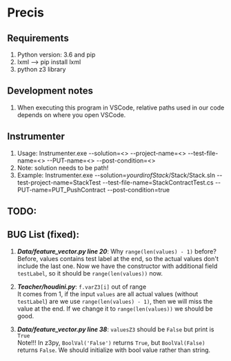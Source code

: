 # Precis

## Requirements
1. Python version: 3.6 and pip
2. lxml --> pip install lxml
3. python z3 library

## Development notes
1. When executing this program in VSCode, relative paths used in our code depends on where you open VSCode.

## Instrumenter
1. Usage: Instrumenter.exe --solution=<> --project-name=<> --test-file-name=<> --PUT-name=<> --post-condition=<>
2. Note: solution needs to be path!
3. Example: Instrumenter.exe --solution=$your dir of Stack$/Stack/Stack.sln --test-project-name=StackTest --test-file-name=StackContractTest.cs --PUT-name=PUT_PushContract  --post-condition=true

## TODO:


## BUG List (fixed):
1. ***Data/feature_vector.py line 20***: Why ```range(len(values) - 1)``` before?  
Before, values contains test label at the end, so the actual values don't include the last one. Now we have the constructor with additional field ```testLabel```, so it should be ```range(len(values))``` now. 

2. ***Teacher/houdini.py***: ```f.varZ3[i]``` out of range  
It comes from 1, if the input ```values``` are all actual values (without ```testLabel```) are we use ```range(len(values) - 1)```, then we will miss the value at the end. If we change it to ```range(len(values))``` we should be good.

3. ***Data/feature_vector.py line 38***: ```valuesZ3``` should be ```False``` but print is ```True```  
Note!!! In z3py, ```BoolVal('False')``` returns ```True```, but ```BoolVal(False)``` returns ```False```. We should initialize with bool value rather than string.
